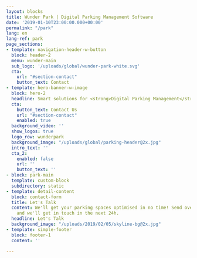 ```yaml
---
layout: blocks
title: Wunder Park | Digital Parking Management Software
date: '2019-01-10T23:00:00.000+00:00'
permalink: "/park"
lang: en
lang-ref: park
page_sections:
- template: navigation-header-w-button
  block: header-2
  menu: wunder-main
  sub_logo: '/uploads/global/wunder-park-white.svg'
  cta:
    url: "#section-contact"
    button_text: Contact
- template: hero-banner-w-image
  block: hero-2
  headline: Smart solutions for <strong>Digital Parking Management</strong>
  cta:
    button_text: Contact Us
    url: "#section-contact"
    enabled: true
  background_video: ''
  show_logos: true
  logo_row: wunderpark
  background_image: "/uploads/global/parking-header@2x.jpg"
  intro_text: ''
  cta_2:
    enabled: false
    url: ''
    button_text: ''
- block: park-main
  template: custom-block
  subdirectory: static
- template: detail-content
  block: contact-form
  title: Let's Talk
  content: We'll get your parking spaces optimised in no time! Send over your info
    and we'll get in touch in the next 24h.
  headline: Let's Talk
  background_image: "/uploads/2019/02/05/skyline-bg@2x.jpg"
- template: simple-footer
  block: footer-1
  content: ''

---
```

